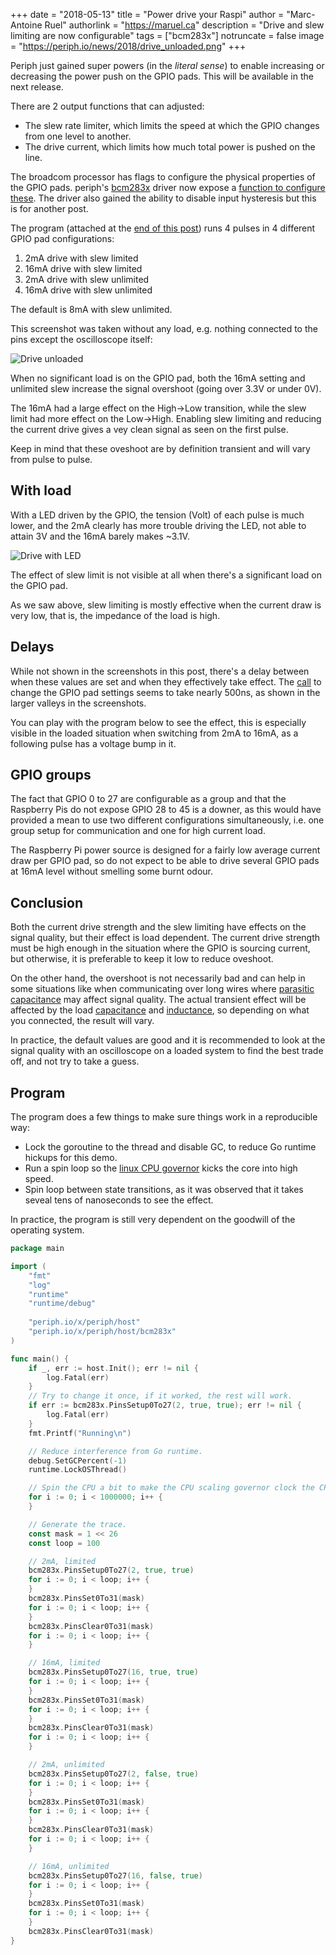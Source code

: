 +++
date = "2018-05-13"
title = "Power drive your Raspi"
author = "Marc-Antoine Ruel"
authorlink = "https://maruel.ca"
description = "Drive and slew limiting are now configurable"
tags = ["bcm283x"]
notruncate = false
image = "https://periph.io/news/2018/drive_unloaded.png"
+++

Periph just gained super powers (in the _literal sense_) to enable increasing or
decreasing the power push on the GPIO pads. This will be available in the next
release.

There are 2 output functions that can adjusted:

- The slew rate limiter, which limits the speed at which the GPIO changes from
  one level to another.
- The drive current, which limits how much total power is pushed on the line.

The broadcom processor has flags to configure the physical properties of the
GPIO pads. periph's [bcm283x](https://periph.io/x/periph/host/bcm283x) driver
now expose a [function to configure
these](https://periph.io/x/periph/host/bcm283x#PinsSetup0To27). The driver also
gained the ability to disable input hysteresis but this is for another post.

The program (attached at the [end of this post](#program)) runs 4
pulses in 4 different GPIO pad configurations:

1. 2mA drive with slew limited
2. 16mA drive with slew limited
3. 2mA drive with slew unlimited
4. 16mA drive with slew unlimited

The default is 8mA with slew unlimited.

This screenshot was taken without any load, e.g. nothing connected to the pins
except the oscilloscope itself:

![Drive unloaded](/news/2018/drive_unloaded.png)

<!--more-->

When no significant load is on the GPIO pad, both the 16mA setting and unlimited
slew increase the signal overshoot (going over 3.3V or under 0V).

The 16mA had a large effect on the High→Low transition, while the slew limit
had more effect on the Low→High. Enabling slew limiting and reducing the current
drive gives a vey clean signal as seen on the first pulse.

Keep in mind that these oveshoot are by definition transient and will vary from
pulse to pulse.


## With load

With a LED driven by the GPIO, the tension (Volt) of each pulse is much lower,
and the 2mA clearly has more trouble driving the LED, not able to attain 3V and
the 16mA barely makes ~3.1V.

![Drive with LED](/news/2018/drive_loaded.png)

The effect of slew limit is not visible at all when there's a significant
load on the GPIO pad.

As we saw above, slew limiting is mostly effective when the current draw is very
low, that is, the impedance of the load is high.


## Delays

While not shown in the screenshots in this post, there's a delay between when
these values are set and when they effectively take effect. The
[call](https://periph.io/x/periph/host/bcm283x#PinsSetup0To27) to change the
GPIO pad settings seems to take nearly 500ns, as shown in the larger valleys in
the screenshots.

You can play with the program below to see the effect, this is especially
visible in the loaded situation when switching from 2mA to 16mA, as a following
pulse has a voltage bump in it.


## GPIO groups

The fact that GPIO 0 to 27 are configurable as a group and that the Raspberry
Pis do not expose GPIO 28 to 45 is a downer, as this would have provided a mean
to use two different configurations simultaneously, i.e. one group setup for
communication and one for high current load.

The Raspberry Pi power source is designed for a fairly low average current draw
per GPIO pad, so do not expect to be able to drive several GPIO pads at 16mA
level without smelling some burnt odour.


## Conclusion

Both the current drive strength and the slew limiting have effects on the
signal quality, but their effect is load dependent. The current drive strength
must be high enough in the situation where the GPIO is sourcing current, but
otherwise, it is preferable to keep it low to reduce oveshoot.

On the other hand, the overshoot is not necessarily bad and can help in some
situations like when communicating over long wires where [parasitic
capacitance](https://en.wikipedia.org/wiki/Parasitic_capacitance) may affect
signal quality. The actual transient effect will be affected by the load
[capacitance](https://en.wikipedia.org/wiki/Capacitance) and
[inductance](https://en.wikipedia.org/wiki/Inductance), so depending on what you
connected, the result will vary.

In practice, the default values are good and it is recommended to look at the
signal quality with an oscilloscope on a loaded system to find the best trade
off, and not try to take a guess.


## Program

The program does a few things to make sure things work in a reproducible way:

- Lock the goroutine to the thread and disable GC, to reduce Go runtime hickups
  for this demo.
- Run a spin loop so the [linux CPU
  governor](https://www.kernel.org/doc/Documentation/cpu-freq/governors.txt)
  kicks the core into high speed.
- Spin loop between state transitions, as it was observed that it takes seveal
  tens of nanoseconds to see the effect.

In practice, the program is still very dependent on the goodwill of the
operating system.

```go
package main

import (
    "fmt"
    "log"
    "runtime"
    "runtime/debug"
  
    "periph.io/x/periph/host"
    "periph.io/x/periph/host/bcm283x"
)

func main() {
    if _, err := host.Init(); err != nil {
        log.Fatal(err)
    }
    // Try to change it once, if it worked, the rest will work.
    if err := bcm283x.PinsSetup0To27(2, true, true); err != nil {
        log.Fatal(err)
    }
    fmt.Printf("Running\n")

    // Reduce interference from Go runtime.
    debug.SetGCPercent(-1)
    runtime.LockOSThread()

    // Spin the CPU a bit to make the CPU scaling governor clock the CPU faster.
    for i := 0; i < 1000000; i++ {
    }

    // Generate the trace.
    const mask = 1 << 26
    const loop = 100

    // 2mA, limited
    bcm283x.PinsSetup0To27(2, true, true)
    for i := 0; i < loop; i++ {
    }
    bcm283x.PinsSet0To31(mask)
    for i := 0; i < loop; i++ {
    }
    bcm283x.PinsClear0To31(mask)
    for i := 0; i < loop; i++ {
    }

    // 16mA, limited
    bcm283x.PinsSetup0To27(16, true, true)
    for i := 0; i < loop; i++ {
    }
    bcm283x.PinsSet0To31(mask)
    for i := 0; i < loop; i++ {
    }
    bcm283x.PinsClear0To31(mask)
    for i := 0; i < loop; i++ {
    }

    // 2mA, unlimited
    bcm283x.PinsSetup0To27(2, false, true)
    for i := 0; i < loop; i++ {
    }
    bcm283x.PinsSet0To31(mask)
    for i := 0; i < loop; i++ {
    }
    bcm283x.PinsClear0To31(mask)
    for i := 0; i < loop; i++ {
    }

    // 16mA, unlimited
    bcm283x.PinsSetup0To27(16, false, true)
    for i := 0; i < loop; i++ {
    }
    bcm283x.PinsSet0To31(mask)
    for i := 0; i < loop; i++ {
    }
    bcm283x.PinsClear0To31(mask)
}
```

